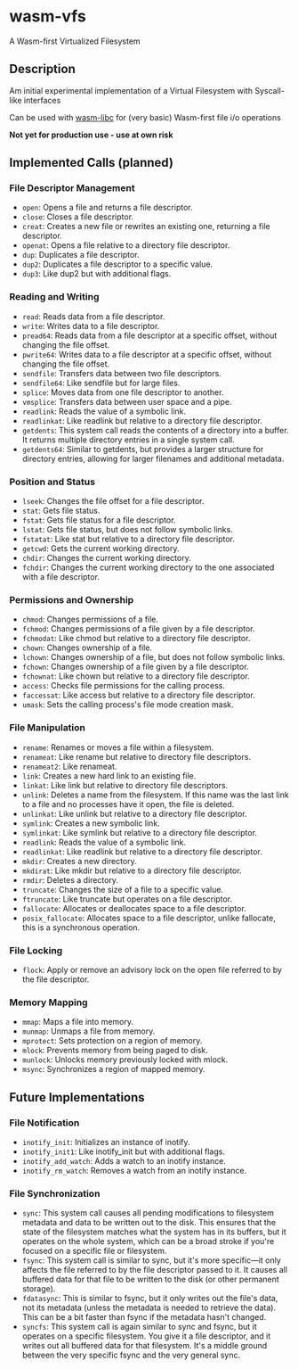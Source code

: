 # wasm-vfs

A Wasm-first Virtualized Filesystem

## Description

Am initial experimental implementation of a Virtual Filesystem with Syscall-like interfaces

Can be used with [wasm-libc](https://github.com/dphilla/wasm-libc) for (very basic) Wasm-first file i/o operations

**Not yet for production use - use at own risk**

## Implemented Calls (planned)

### File Descriptor Management
- `open`: Opens a file and returns a file descriptor.
- `close`: Closes a file descriptor.
- `creat`: Creates a new file or rewrites an existing one, returning a file descriptor.
- `openat`: Opens a file relative to a directory file descriptor.
- `dup`: Duplicates a file descriptor.
- `dup2`: Duplicates a file descriptor to a specific value.
- `dup3`: Like dup2 but with additional flags.

### Reading and Writing
- `read`: Reads data from a file descriptor.
- `write`: Writes data to a file descriptor.
- `pread64`: Reads data from a file descriptor at a specific offset, without changing the file offset.
- `pwrite64`: Writes data to a file descriptor at a specific offset, without changing the file offset.
- `sendfile`: Transfers data between two file descriptors.
- `sendfile64`: Like sendfile but for large files.
- `splice`: Moves data from one file descriptor to another.
- `vmsplice`: Transfers data between user space and a pipe.
- `readlink`: Reads the value of a symbolic link.
- `readlinkat`: Like readlink but relative to a directory file descriptor.
- `getdents`: This system call reads the contents of a directory into a buffer. It returns multiple directory entries in a single system call.
- `getdents64`: Similar to getdents, but provides a larger structure for directory entries, allowing for larger filenames and additional metadata.

### Position and Status
- `lseek`: Changes the file offset for a file descriptor.
- `stat`: Gets file status.
- `fstat`: Gets file status for a file descriptor.
- `lstat`: Gets file status, but does not follow symbolic links.
- `fstatat`: Like stat but relative to a directory file descriptor.
- `getcwd`: Gets the current working directory.
- `chdir`: Changes the current working directory.
- `fchdir`: Changes the current working directory to the one associated with a file descriptor.

### Permissions and Ownership
- `chmod`: Changes permissions of a file.
- `fchmod`: Changes permissions of a file given by a file descriptor.
- `fchmodat`: Like chmod but relative to a directory file descriptor.
- `chown`: Changes ownership of a file.
- `lchown`: Changes ownership of a file, but does not follow symbolic links.
- `fchown`: Changes ownership of a file given by a file descriptor.
- `fchownat`: Like chown but relative to a directory file descriptor.
- `access`: Checks file permissions for the calling process.
- `faccessat`: Like access but relative to a directory file descriptor.
- `umask`: Sets the calling process's file mode creation mask.

### File Manipulation
- `rename`: Renames or moves a file within a filesystem.
- `renameat`: Like rename but relative to directory file descriptors.
- `renameat2`: Like renameat.
- `link`: Creates a new hard link to an existing file.
- `linkat`: Like link but relative to directory file descriptors.
- `unlink`: Deletes a name from the filesystem. If this name was the last link to a file and no processes have it open, the file is deleted.
- `unlinkat`: Like unlink but relative to a directory file descriptor.
- `symlink`: Creates a new symbolic link.
- `symlinkat`: Like symlink but relative to a directory file descriptor.
- `readlink`: Reads the value of a symbolic link.
- `readlinkat`: Like readlink but relative to a directory file descriptor.
- `mkdir`: Creates a new directory.
- `mkdirat`: Like mkdir but relative to a directory file descriptor.
- `rmdir`: Deletes a directory.
- `truncate`: Changes the size of a file to a specific value.
- `ftruncate`: Like truncate but operates on a file descriptor.
- `fallocate`: Allocates or deallocates space to a file descriptor.
- `posix_fallocate`: Allocates space to a file descriptor, unlike fallocate, this is a synchronous operation.

### File Locking
- `flock`: Apply or remove an advisory lock on the open file referred to by the file descriptor.

### Memory Mapping
- `mmap`: Maps a file into memory.
- `munmap`: Unmaps a file from memory.
- `mprotect`: Sets protection on a region of memory.
- `mlock`: Prevents memory from being paged to disk.
- `munlock`: Unlocks memory previously locked with mlock.
- `msync`: Synchronizes a region of mapped memory.

## Future Implementations

### File Notification
- `inotify_init`: Initializes an instance of inotify.
- `inotify_init1`: Like inotify_init but with additional flags.
- `inotify_add_watch`: Adds a watch to an inotify instance.
- `inotify_rm_watch`: Removes a watch from an inotify instance.

### File Synchronization
- `sync`: This system call causes all pending modifications to filesystem metadata and data to be written out to the disk. This ensures that the state of the filesystem matches what the system has in its buffers, but it operates on the whole system, which can be a broad stroke if you're focused on a specific file or filesystem.
- `fsync`: This system call is similar to sync, but it's more specific—it only affects the file referred to by the file descriptor passed to it. It causes all buffered data for that file to be written to the disk (or other permanent storage).
- `fdatasync`: This is similar to fsync, but it only writes out the file's data, not its metadata (unless the metadata is needed to retrieve the data). This can be a bit faster than fsync if the metadata hasn't changed.
- `syncfs`: This system call is again similar to sync and fsync, but it operates on a specific filesystem. You give it a file descriptor, and it writes out all buffered data for that filesystem. It's a middle ground between the very specific fsync and the very general sync.

